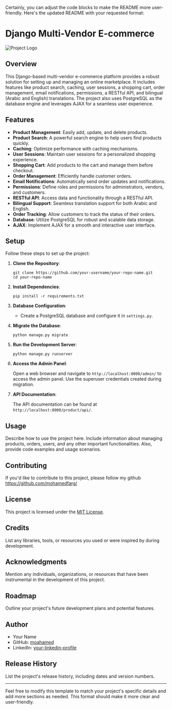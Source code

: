 Certainly, you can adjust the code blocks to make the README more user-friendly. Here's the updated README with your requested format:


# Django Multi-Vendor E-commerce

![Project Logo](link-to-your-logo.png) <!-- Replace with your project logo or screenshot -->

## Overview

This Django-based multi-vendor e-commerce platform provides a robust solution for setting up and managing an online marketplace. It includes features like product search, caching, user sessions, a shopping cart, order management, email notifications, permissions, a RESTful API, and bilingual (Arabic and English) translations. The project also uses PostgreSQL as the database engine and leverages AJAX for a seamless user experience.

## Features

- **Product Management**: Easily add, update, and delete products.
- **Product Search**: A powerful search engine to help users find products quickly.
- **Caching**: Optimize performance with caching mechanisms.
- **User Sessions**: Maintain user sessions for a personalized shopping experience.
- **Shopping Cart**: Add products to the cart and manage them before checkout.
- **Order Management**: Efficiently handle customer orders.
- **Email Notifications**: Automatically send order updates and notifications.
- **Permissions**: Define roles and permissions for administrators, vendors, and customers.
- **RESTful API**: Access data and functionality through a RESTful API.
- **Bilingual Support**: Seamless translation support for both Arabic and English.
- **Order Tracking**: Allow customers to track the status of their orders.
- **Database**: Utilize PostgreSQL for robust and scalable data storage.
- **AJAX**: Implement AJAX for a smooth and interactive user interface.

## Setup

Follow these steps to set up the project:

1. **Clone the Repository**:

   ```shell
   git clone https://github.com/your-username/your-repo-name.git
   cd your-repo-name
   ```

2. **Install Dependencies**:

   ```shell
   pip install -r requirements.txt
   ```

3. **Database Configuration**:

   - Create a PostgreSQL database and configure it in `settings.py`.

4. **Migrate the Database**:

   ```shell
   python manage.py migrate
   ```

5. **Run the Development Server**:

   ```shell
   python manage.py runserver
   ```

6. **Access the Admin Panel**:

   Open a web browser and navigate to `http://localhost:8000/admin/` to access the admin panel. Use the superuser credentials created during migration.

7. **API Documentation**:

   The API documentation can be found at `http://localhost:8000/product/api/`.

## Usage

Describe how to use the project here. Include information about managing products, orders, users, and any other important functionalities. Also, provide code examples and usage scenarios.

## Contributing

If you'd like to contribute to this project, please follow my github https://github.com/mohamedfarg/

## License

This project is licensed under the [MIT License](LICENSE).

## Credits

List any libraries, tools, or resources you used or were inspired by during development.


## Acknowledgments

Mention any individuals, organizations, or resources that have been instrumental in the development of this project.

## Roadmap

Outline your project's future development plans and potential features.

## Author

- Your Name
- GitHub: [moahamed]([https://github.com/your-username](https://github.com/mohamedfarg/ecommerce/edit/main))
- LinkedIn: [your-linkedin-profile]([https://www.linkedin.com/in/your-linkedin-profile/](https://www.linkedin.com/in/mohamed-farag-79a96b1b2/))

## Release History

List the project's release history, including dates and version numbers.

---

Feel free to modify this template to match your project's specific details and add more sections as needed. This format should make it more clear and user-friendly.
